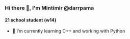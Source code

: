 ### Hi there 👋, I'm Mintimir @darrpama
#### 21 school student (w14)
- 🔭 I’m currently learning C++ and working with Python
<!--
**darrpama/darrpama** is a ✨ _special_ ✨ repository because its `README.md` (this file) appears on your GitHub profile.

Here are some ideas to get you started:


- 🌱 I’m currently learning ...
- 👯 I’m looking to collaborate on ...
- 🤔 I’m looking for help with ...
- 💬 Ask me about ...
- 📫 How to reach me: ...
- 😄 Pronouns: ...
- ⚡ Fun fact: ...
-->
